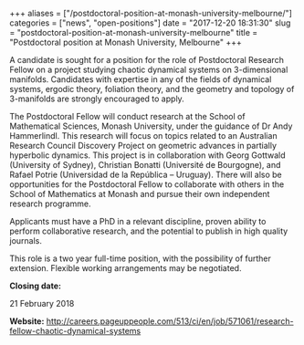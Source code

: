 +++
aliases = ["/postdoctoral-position-at-monash-university-melbourne/"]
categories = ["news", "open-positions"]
date = "2017-12-20 18:31:30"
slug = "postdoctoral-position-at-monash-university-melbourne"
title = "Postdoctoral position at Monash University, Melbourne"
+++



A candidate is sought for a position for the role of Postdoctoral
Research Fellow on a project studying chaotic dynamical
systems on 3-dimensional manifolds. Candidates with expertise in any of
the fields of dynamical systems, ergodic theory, foliation theory, and
the geometry and topology of 3-manifolds are strongly encouraged to
apply.

The Postdoctoral Fellow will conduct research at the School of
Mathematical Sciences, Monash University, under the guidance of Dr Andy
Hammerlindl. This research will focus on topics related to an Australian
Research Council Discovery Project on geometric advances in partially
hyperbolic dynamics. This project is in collaboration with Georg
Gottwald (University of Sydney), Christian Bonatti (Université de
Bourgogne), and Rafael Potrie (Universidad de la República – Uruguay).
There will also be opportunities for the Postdoctoral Fellow to
collaborate with others in the School of Mathematics at Monash and
pursue their own independent research programme.

Applicants must have a PhD in a relevant discipline, proven ability to
perform collaborative research, and the potential to publish in high
quality journals.

This role is a two year full-time position, with the possibility of
further extension. Flexible working arrangements may be negotiated.

**Closing date:**

21 February 2018

**Website:**
<http://careers.pageuppeople.com/513/ci/en/job/571061/research-fellow-chaotic-dynamical-systems>


